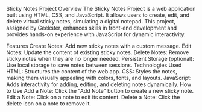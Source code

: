 Sticky Notes Project
Overview
The Sticky Notes Project is a web application built using HTML, CSS, and JavaScript. It allows users to create, edit, and delete virtual sticky notes, simulating a digital notepad. This project, assigned by Geekster, enhances skills in front-end development and provides hands-on experience with JavaScript for dynamic interactivity.

Features
Create Notes: Add new sticky notes with a custom message.
Edit Notes: Update the content of existing sticky notes.
Delete Notes: Remove sticky notes when they are no longer needed.
Persistent Storage (optional): Use local storage to save notes between sessions.
Technologies Used
HTML: Structures the content of the web app.
CSS: Styles the notes, making them visually appealing with colors, fonts, and layouts.
JavaScript: Adds interactivity for adding, editing, and deleting notes dynamically.
How to Use
Add a Note: Click the "Add Note" button to create a new sticky note.
Edit a Note: Click on a note to edit its content.
Delete a Note: Click the delete icon on a note to remove it.
